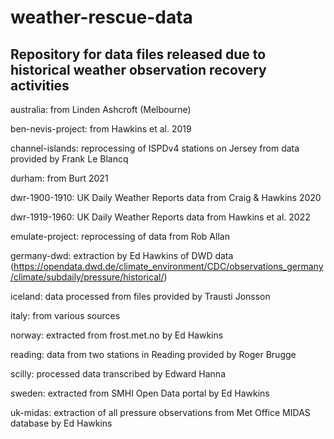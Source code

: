 # weather-rescue-data

## Repository for data files released due to historical weather observation recovery activities

australia: from Linden Ashcroft (Melbourne)

ben-nevis-project: from Hawkins et al. 2019

channel-islands: reprocessing of ISPDv4 stations on Jersey from data provided by Frank Le Blancq

durham: from Burt 2021

dwr-1900-1910: UK Daily Weather Reports data from Craig & Hawkins 2020

dwr-1919-1960: UK Daily Weather Reports data from Hawkins et al. 2022

emulate-project: reprocessing of data from Rob Allan

germany-dwd: extraction by Ed Hawkins of DWD data (https://opendata.dwd.de/climate_environment/CDC/observations_germany/climate/subdaily/pressure/historical/)

iceland: data processed from files provided by Trausti Jonsson

italy: from various sources

norway: extracted from frost.met.no by Ed Hawkins

reading: data from two stations in Reading provided by Roger Brugge

scilly: processed data transcribed by Edward Hanna

sweden: extracted from SMHI Open Data portal by Ed Hawkins

uk-midas: extraction of all pressure observations from Met Office MIDAS database by Ed Hawkins
